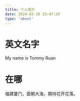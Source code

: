 ```yaml
---
title: 个人简介
date: 2024-03-10 15:47:29
type: 'about'
---
```


# 英文名字

My name is Tommy Ruan

# 在哪

福建厦门，面朝大海，期待花开花落。



